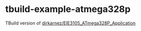 tbuild-example-atmega328p
=========================
TBuild version of [dirkarnez/EIE3105_ATmega328P_Application](https://github.com/dirkarnez/EIE3105_ATmega328P_Application)
